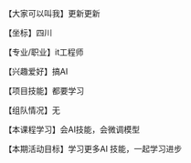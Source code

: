 【大家可以叫我】更新更新

【坐标】四川

【专业/职业】it工程师

【兴趣爱好】搞AI

【项目技能】都要学习

【组队情况】无

【本课程学习】会AI技能，会微调模型

【本期活动目标】学习更多AI 技能，一起学习进步
